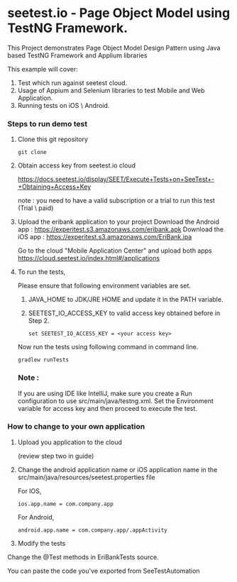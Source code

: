 # seetest.io - Page Object Model using TestNG Framework.

This Project demonstrates Page Object Model Design Pattern using Java based TestNG Framework and Applium libraries

This example will cover:

1. Test which run against seetest cloud.
2. Usage of Appium and Selenium libraries to test Mobile and Web Application.
3. Running tests on iOS \ Android.

### Steps to run demo test

1. Clone this git repository

	```
	git clone 
	```

2. Obtain access key from seetest.io cloud

    https://docs.seetest.io/display/SEET/Execute+Tests+on+SeeTest+-+Obtaining+Access+Key

    note :  you need to have a valid subscription or a trial to run this test (Trial \ paid)

3. Upload the eribank application to your project
    Download the Android app : https://experitest.s3.amazonaws.com/eribank.apk
    Download the iOS app : https://experitest.s3.amazonaws.com/EriBank.ipa

    Go to the cloud "Mobile Application Center" and upload both apps 
    https://cloud.seetest.io/index.html#/applications

4. To run the tests,
    
    Please ensure that following environment variables are set.

    1. JAVA_HOME to JDK/JRE HOME and update it in the PATH variable.
    2. SEETEST_IO_ACCESS_KEY to valid access key obtained before in Step 2.

        ```
	    set SEETEST_IO_ACCESS_KEY = <your access key>
	    ```

    Now run the tests using following command in command line.
    
	```
	gradlew runTests
	```
    
    ### Note : 
    If you are using IDE like IntelliJ, make sure you create a Run configuration to use src/main/java/testng.xml.
    Set the Environment variable for access key and then proceed to execute the test.

### How to change to your own application

1. Upload you application to the cloud

   (review step two in guide)

2. Change the android application name or iOS application name in the src/main/java/resources/seetest.properties file

    For IOS,
    
	```
	ios.app.name = com.company.app
	``` 
    
    For Android,
    
    ```
    android.app.name = com.company.app/.appActivity
    ```

3. Modify the tests

Change the @Test methods in EriBankTests source.

You can paste the code you've exported from SeeTestAutomation

